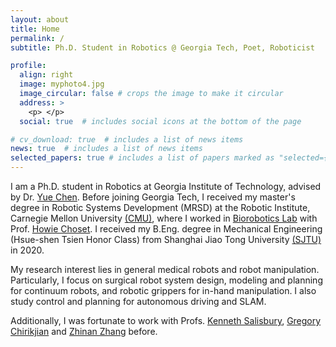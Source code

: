 ```yaml
---
layout: about
title: Home
permalink: /
subtitle: Ph.D. Student in Robotics @ Georgia Tech, Poet, Roboticist

profile:
  align: right
  image: myphoto4.jpg
  image_circular: false # crops the image to make it circular
  address: >
    <p> </p>
  social: true  # includes social icons at the bottom of the page

# cv_download: true  # includes a list of news items
news: true  # includes a list of news items
selected_papers: true # includes a list of papers marked as "selected={true}"
---
```


I am a Ph.D. student in Robotics at Georgia Institute of Technology, advised by Dr. [Yue Chen](https://scholar.google.com/citations?hl=en&user=dDPQH3oAAAAJ&view_op=list_works&sortby=pubdate). Before joining Georgia Tech, I received my master's degree in Robotic Systems Development (MRSD) at the Robotic Institute, Carnegie Mellon University [(CMU)](https://www.cmu.edu/), where I worked in [Biorobotics Lab](http://biorobotics.ri.cmu.edu/) with Prof. [Howie Choset](https://www.ri.cmu.edu/ri-faculty/howie-choset/). I received my B.Eng. degree in Mechanical Engineering (Hsue-shen Tsien Honor Class) from Shanghai Jiao Tong University [(SJTU)](https://en.sjtu.edu.cn/) in 2020.

My research interest lies in general medical robots and robot manipulation. Particularly, I focus on surgical robot system design, modeling and planning for continuum robots, and robotic grippers for in-hand manipulation. I also study control and planning for autonomous driving and SLAM.

Additionally, I was fortunate to work with Profs. [Kenneth Salisbury](https://med.stanford.edu/profiles/john-salisbury), [Gregory Chirikjian](https://chirikjianlab.github.io/) and [Zhinan Zhang](https://chirikjianlab.github.io/) before.

